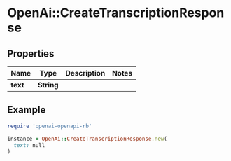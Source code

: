 # OpenAi::CreateTranscriptionResponse

## Properties

| Name | Type | Description | Notes |
| ---- | ---- | ----------- | ----- |
| **text** | **String** |  |  |

## Example

```ruby
require 'openai-openapi-rb'

instance = OpenAi::CreateTranscriptionResponse.new(
  text: null
)
```

